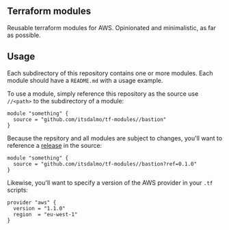 ## Terraform modules

Reusable terraform modules for AWS. Opinionated and minimalistic, as far as possible.

## Usage

Each subdirectory of this repository contains one or more modules. Each module should have a `README.md` with a usage example.

To use a module, simply reference this repository as the source use `//<path>` to the subdirectory of a module:

```hcl
module "something" {
  source = "github.com/itsdalmo/tf-modules//bastion"
}
```

Because the repsitory and all modules are subject to changes, you'll want to reference a [release](https://github.com/itsdalmo/tf-modules/releases) in the source:

```hcl
module "something" {
  source = "github.com/itsdalmo/tf-modules//bastion?ref=0.1.0"
}
```

Likewise, you'll want to specify a version of the AWS provider in your `.tf` scripts:

```hcl
provider "aws" {
  version = "1.1.0"
  region  = "eu-west-1"
}
```
